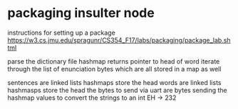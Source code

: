 # packaging insulter node
instructions for setting up a package
https://w3.cs.jmu.edu/spragunr/CS354_F17/labs/packaging/package_lab.shtml

parse the dictionary file
hashmap returns pointer to head of word
iterate through the list of enunciation bytes which are all stored in a map as well

sentences are linked lists hashmaps store the head
words are linked lists hashmasps store the head
 the bytes to send via uart are bytes sending the hashmap values to convert the strings to an int
 EH -> 232

